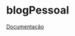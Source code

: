 # blogPessoal
<a href="file:///C:/Users/Julia/Desktop/blogPessoal/blogPessoal/documentation/index.html">Documentação</a>

